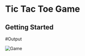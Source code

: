 # Tic Tac Toe Game

## Getting Started

#Output

![Game](https://user-images.githubusercontent.com/107904613/235746453-2175fe41-0877-44e4-9733-b898a1413158.jpeg)

